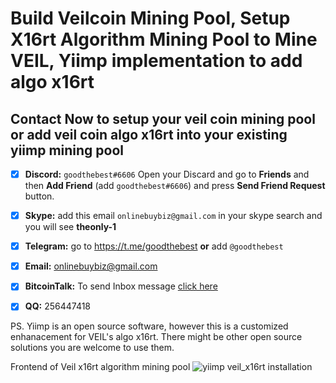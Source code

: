 # Build Veilcoin Mining Pool, Setup X16rt Algorithm Mining Pool to Mine VEIL, Yiimp implementation to add algo x16rt

## Contact Now to setup your veil coin mining pool or add veil coin algo x16rt into your existing yiimp mining pool

- [x]  **Discord:** `goodthebest#6606` Open your Discard and go to **Friends** and then **Add Friend** (add `goodthebest#6606`) and press **Send Friend Request** button.

- [x]  **Skype:**  add this email `onlinebuybiz@gmail.com` in your skype search and you will see **theonly-1**

- [x]  **Telegram:** go to https://t.me/goodthebest **or** add `@goodthebest`

- [x]   **Email:**  onlinebuybiz@gmail.com

- [x] **BitcoinTalk:** To send Inbox message [click here](https://bitcointalk.org/index.php?action=pm;sa=send;u=1782856)

- [x] **QQ:** 256447418 


PS. Yiimp is an open source software, however this is a customized enhanacement for VEIL's algo x16rt. There might be other open source solutions you are welcome to use them.

Frontend of Veil x16rt algorithm mining pool
![yiimp veil_x16rt installation](https://www.sohowa.com/veil-stratum-yiimp/veil-yiimp-stratum-images.png)

